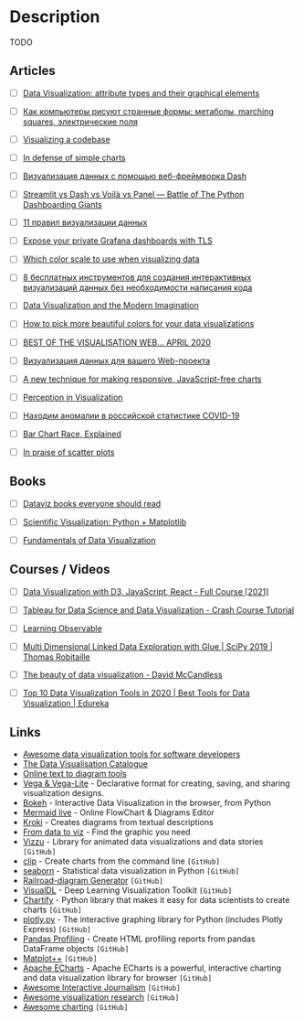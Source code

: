 # Description

TODO


## Articles

- [ ] [Data Visualization: attribute types and their graphical elements](https://robertodip.com/blog/data-visualization-marks-and-channels/)
- [ ] [Как компьютеры рисуют странные формы: метаболы, marching squares, электрические поля](https://habr.com/ru/post/589753/)
- [ ] [Visualizing a codebase](https://next.github.com/projects/repo-visualization)
- [ ] [In defense of simple charts](https://blog.datawrapper.de/in-defense-of-simple-charts/)
- [ ] [Визуализация данных с помощью веб-фреймворка Dash](https://habr.com/ru/post/588645/)
- [ ] [Streamlit vs Dash vs Voilà vs Panel — Battle of The Python Dashboarding Giants](https://medium.datadriveninvestor.com/streamlit-vs-dash-vs-voil%C3%A0-vs-panel-battle-of-the-python-dashboarding-giants-177c40b9ea57)
- [ ] [11 правил визуализации данных](https://habr.com/ru/company/netologyru/blog/341364/)
- [ ] [Expose your private Grafana dashboards with TLS](https://blog.alexellis.io/expose-grafana-dashboards/)
- [ ] [Which color scale to use when visualizing data](https://blog.datawrapper.de/which-color-scale-to-use-in-data-vis/)
- [ ] [8 бесплатных инструментов для создания интерактивных визуализаций данных без необходимости написания кода](https://habr.com/ru/company/ruvds/blog/536962/)
- [ ] [Data Visualization and the Modern Imagination](https://exhibits.stanford.edu/dataviz/)
- [ ] [How to pick more beautiful colors for your data visualizations](https://blog.datawrapper.de/beautifulcolors/)
- [ ] [BEST OF THE VISUALISATION WEB… APRIL 2020](https://www.visualisingdata.com/2020/07/best-of-the-visualisation-web-april-2020/)
- [ ] [Визуализация данных для вашего Web-проекта](https://habr.com/ru/company/dataart/blog/417947/)
- [ ] [A new technique for making responsive, JavaScript-free charts](https://dev.to/richharris/a-new-technique-for-making-responsive-javascript-free-charts-gmp)
- [ ] [Perception in Visualization](https://www.csc2.ncsu.edu/faculty/healey/PP/index.html)
- [ ] [Находим аномалии в российской статистике COVID-19](https://habr.com/ru/post/587596/)
- [ ] [Bar Chart Race, Explained](https://observablehq.com/@d3/bar-chart-race-explained)
- [ ] [In praise of scatter plots](https://johnwickerson.wordpress.com/2019/10/22/scatter-plots/)


## Books

- [ ] [Dataviz books everyone should read](https://informationisbeautiful.net/visualizations/dataviz-books/)
- [ ] [Scientific Visualization: Python + Matplotlib](https://github.com/rougier/scientific-visualization-book)
- [ ] [Fundamentals of Data Visualization](https://clauswilke.com/dataviz/)


## Courses / Videos

- [ ] [Data Visualization with D3, JavaScript, React - Full Course [2021]](https://youtu.be/2LhoCfjm8R4)
- [ ] [Tableau for Data Science and Data Visualization - Crash Course Tutorial](https://youtu.be/TPMlZxRRaBQ)
- [ ] [Learning Observable](https://youtube.com/playlist?list=PLOHIJAFwtkEfEsafMd9BY3KWsRrz7FV5e)
- [ ] [Multi Dimensional Linked Data Exploration with Glue | SciPy 2019 | Thomas Robitaille](https://youtu.be/TkMZ9gZ8xtk)
- [ ] [The beauty of data visualization - David McCandless](https://youtu.be/5Zg-C8AAIGg)
- [ ] [Top 10 Data Visualization Tools in 2020 | Best Tools for Data Visualization | Edureka](https://youtu.be/a5ovw-B60as)


## Links

- [Awesome data visualization tools for software developers](https://awesome.cube.dev/)
- [The Data Visualisation Catalogue](https://datavizcatalogue.com/index.html)
- [Online text to diagram tools](https://xosh.org/text-to-diagram/)
- [Vega & Vega-Lite](http://vega.github.io/) - Declarative format for creating, saving, and sharing visualization designs.
- [Bokeh](https://bokeh.org/) - Interactive Data Visualization in the browser, from Python
- [Mermaid live](https://mermaid.live/) - Online FlowChart & Diagrams Editor
- [Kroki](https://kroki.io/) - Creates diagrams from textual descriptions
- [From data to viz](https://www.data-to-viz.com/) - Find the graphic you need
- [Vizzu](https://github.com/vizzuhq/vizzu-lib) - Library for animated data visualizations and data stories `[GitHub]`
- [clip](https://github.com/asmuth/clip#clip) - Create charts from the command line `[GitHub]`
- [seaborn](https://github.com/mwaskom/seaborn) - Statistical data visualization in Python `[GitHub]`
- [Railroad-diagram Generator](https://github.com/tabatkins/railroad-diagrams) `[GitHub]`
- [VisualDL](https://github.com/PaddlePaddle/VisualDL) - Deep Learning Visualization Toolkit `[GitHub]`
- [Chartify](https://github.com/spotify/chartify) - Python library that makes it easy for data scientists to create charts `[GitHub]`
- [plotly.py](https://github.com/plotly/plotly.py) - The interactive graphing library for Python (includes Plotly Express) `[GitHub]`
- [Pandas Profiling](https://github.com/pandas-profiling/pandas-profiling) - Create HTML profiling reports from pandas DataFrame objects `[GitHub]`
- [Matplot++](https://github.com/alandefreitas/matplotplusplus) `[GitHub]`
- [Apache ECharts](https://github.com/apache/echarts) - Apache ECharts is a powerful, interactive charting and data visualization library for browser `[GitHub]`
- [Awesome Interactive Journalism](https://github.com/wbkd/awesome-interactive-journalism) `[GitHub]`
- [Awesome visualization research](https://github.com/mathisonian/awesome-visualization-research) `[GitHub]`
- [Awesome charting](https://github.com/zingchart/awesome-charting) `[GitHub]`
